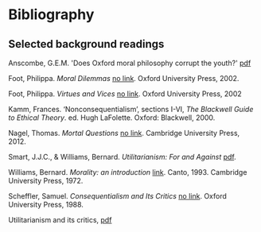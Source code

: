 # Bibliography


## Selected background readings

Anscombe, G.E.M. 'Does Oxford moral philosophy corrupt the youth?' [pdf](https://www.dropbox.com/s/86vlta8tduzznmk/anscombe-moral-corrupt.pdf?dl=0) 

Foot, Philippa. *Moral Dilemmas* [no link](---). Oxford University Press, 2002.

Foot, Philippa. *Virtues and Vices* [no link](---). Oxford University Press, 2002

Kamm, Frances. ‘Nonconsequentialism’, sections I-VI, *The Blackwell Guide to Ethical Theory*. ed. Hugh LaFolette. Oxford: Blackwell, 2000.

Nagel, Thomas. *Mortal Questions* [no link](). Cambridge University Press, 2012.

Smart, J.J.C., & Williams, Bernard. *Utilitarianism: For and Against* [pdf](https://www.dropbox.com/s/u4pdqfj9ltar3fb/smart_williams_utilitarianism.pdf?dl=0).

Williams, Bernard. *Morality: an introduction* [link](https://www.dropbox.com/s/s81lm2zv7gdirac/Williams-Morality_%20An%20Introduction%20to%20Ethics.pdf?dl=0). Canto, 1993. Cambridge University Press, 1972.

Scheffler, Samuel. *Consequentialism and Its Critics* [no link](---). Oxford University Press, 1988.

Utilitarianism and its critics, [pdf](https://www.dropbox.com/s/urtp8201uyvw9u4/utilitarianism-and-its-critics.pdf?dl=0)


<!-- scanlon, korsgaard, macintyre, williams, gauthier, pure empiricism -->



<!-- ### The historical backgrond  -->

<!-- Plato

Stoics

Epicureans

Aristotle

Augustine

Aquinas

Hobbes

Spinoza

Hume

Kant

Nietzsche -->


<!-- ### Some key books published since 1945 -->

<!-- ### Other books published since 1945 -->

<!-- ### Collections


## Topics


## Further topics -->

